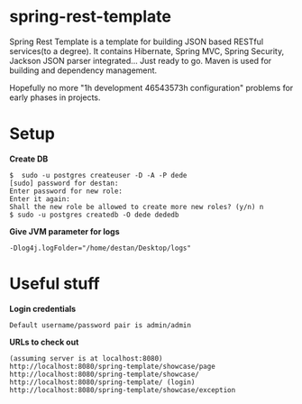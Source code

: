 spring-rest-template
====================
 
Spring Rest Template is a template for building JSON based RESTful services(to a degree). It contains Hibernate, Spring MVC, Spring Security, Jackson JSON parser integrated... Just ready to go. Maven is used for building and dependency management.

Hopefully no more "1h development 46543573h configuration" problems for early phases in projects.

Setup
=====

**Create DB**

    $  sudo -u postgres createuser -D -A -P dede
    [sudo] password for destan: 
    Enter password for new role: 
    Enter it again: 
    Shall the new role be allowed to create more new roles? (y/n) n
    $ sudo -u postgres createdb -O dede dededb

**Give JVM parameter for logs**

    -Dlog4j.logFolder="/home/destan/Desktop/logs"

Useful stuff
=====

**Login credentials**

    Default username/password pair is admin/admin

**URLs to check out**

    (assuming server is at localhost:8080)
    http://localhost:8080/spring-template/showcase/page
    http://localhost:8080/spring-template/showcase/
    http://localhost:8080/spring-template/ (login)
    http://localhost:8080/spring-template/showcase/exception
    
